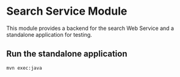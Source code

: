 # Search Service Module

This module provides a backend for the search Web Service and a standalone application for testing.

## Run the standalone application

```
mvn exec:java
```